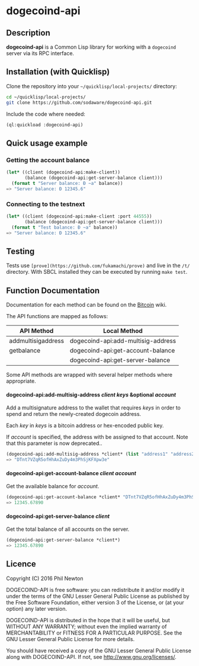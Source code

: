 # dogecoind-api

## Description

**dogecoind-api** is a Common Lisp library for working with a `dogecoind` server
via its RPC interface.


## Installation (with Quicklisp)

Clone the repository into your `~/quicklisp/local-projects/` directory:

```bash
cd ~/quicklisp/local-projects/
git clone https://github.com/sodaware/dogecoind-api.git
```

Include the code where needed:

```lisp
(ql:quickload :dogecoind-api)
```


## Quick usage example

### Getting the account balance

```lisp
(let* ((client (dogecoind-api:make-client))
       (balance (dogecoind-api:get-server-balance client))) 
  (format t "Server balance: Ð ~a" balance))
=> "Server balance: Ð 12345.6"
```

### Connecting to the testnext

```lisp
(let* ((client (dogecoind-api:make-client :port 44555))
       (balance (dogecoind-api:get-server-balance client))) 
  (format t "Test balance: Ð ~a" balance))
=> "Server balance: Ð 12345.6"
```


## Testing

Tests use `[prove](https://github.com/fukamachi/prove)` and live in the `/t/`
directory. With SBCL installed they can be executed by running `make test`.

## Function Documentation

Documentation for each method can be found on the [Bitcoin](https://en.bitcoin.it/wiki/Original_Bitcoin_client/API_calls_list) wiki.

The API functions are mapped as follows:

API Method           | Local Method
---------------------|--------------------------------------
addmultisigaddress   | dogecoind-api:add-multisig-address
getbalance           | dogecoind-api:get-account-balance
                     | dogecoind-api:get-server-balance

Some API methods are wrapped with several helper methods where appropriate.


#### dogecoind-api:add-multisig-address *client* *keys* &optional *account*

Add a multisignature address to the wallet that requires *keys* in order to
spend and return the newly-created dogecoin address.

Each *key* in *keys* is a bitcoin address or hex-encoded public key. 

If *account* is specified, the address with be assigned to that account. Note
that this parameter is now deprecated..

```lisp
(dogecoind-api:add-multisig-address *client* (list "address1" "address2"))
=> "DTnt7VZqR5ofHhAxZuDy4m3PhSjKFXpw3e"
```

#### dogecoind-api:get-account-balance *client* *account*

Get the available balance for *account*.

```lisp
(dogecoind-api:get-account-balance *client* "DTnt7VZqR5ofHhAxZuDy4m3PhSjKFXpw3e")
=> 12345.67890
```

#### dogecoind-api:get-server-balance *client*

Get the total balance of all accounts on the server.

```lisp
(dogecoind-api:get-server-balance *client*)
=> 12345.67890
```


## Licence

Copyright (C) 2016 Phil Newton

DOGECOIND-API is free software: you can redistribute it and/or modify it under
the terms of the GNU Lesser General Public License as published by the Free
Software Foundation, either version 3 of the License, or (at your option) any
later version.

DOGECOIND-API is distributed in the hope that it will be useful, but WITHOUT ANY
WARRANTY; without even the implied warranty of MERCHANTABILITY or FITNESS FOR A
PARTICULAR PURPOSE. See the GNU Lesser General Public License for more details.

You should have received a copy of the GNU Lesser General Public License along
with DOGECOIND-API. If not, see http://www.gnu.org/licenses/.
